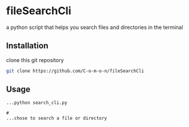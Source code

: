 # fileSearchCli
a python script that helps you search files and directories in the terminal


## Installation

clone this git repository

```bash
git clone https://github.com/C-o-m-o-n/fileSearchCli
```

## Usage

```cd fileSearchCli
...python search_cli.py

#
...chose to search a file or directory
